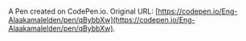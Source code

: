 # 

A Pen created on CodePen.io. Original URL: [https://codepen.io/Eng-Alaakamalelden/pen/qBybbXw](https://codepen.io/Eng-Alaakamalelden/pen/qBybbXw).

